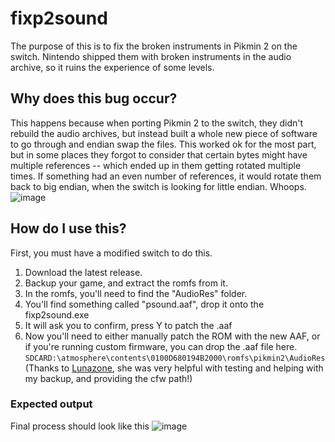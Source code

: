 # fixp2sound
The purpose of this is to fix the broken instruments in Pikmin 2 on the switch. Nintendo shipped them with broken instruments in the audio archive, so it ruins the experience of some levels.

## Why does this bug occur?
This happens because when porting Pikmin 2 to the switch, they didn't rebuild the audio archives, but instead built a whole new piece of software to go through and endian swap the files. This worked ok for the most part, but in some places they forgot to consider that certain bytes might have multiple references -- which ended up in them getting rotated multiple times. If something had an even number of references, it would rotate them back to big endian, when the switch is looking for little endian. Whoops.
![image](https://github.com/user-attachments/assets/34e22db4-fbc5-4f51-9555-36e8ae8384a8)

## How do I use this?
First, you must have a modified switch to do this.

1. Download the latest release.
2. Backup your game, and extract the romfs from it.
3. In the romfs, you'll need to find the "AudioRes" folder.
4. You'll find something called "psound.aaf", drop it onto the fixp2sound.exe
5. It will ask you to confirm, press Y to patch the .aaf
6. Now you'll need to either manually patch the ROM with the new AAF, or if you're running custom firmware, you can drop the .aaf file here.
``SDCARD:\atmosphere\contents\0100D680194B2000\romfs\pikmin2\AudioRes`` (Thanks to [Lunazone](https://github.com/lunazone), she was very helpful with testing and helping with my backup, and providing the cfw path!)


### Expected output
Final process should look like this
![image](https://github.com/user-attachments/assets/689e705e-9aef-466b-bd0e-4c7b4f8c0395)
